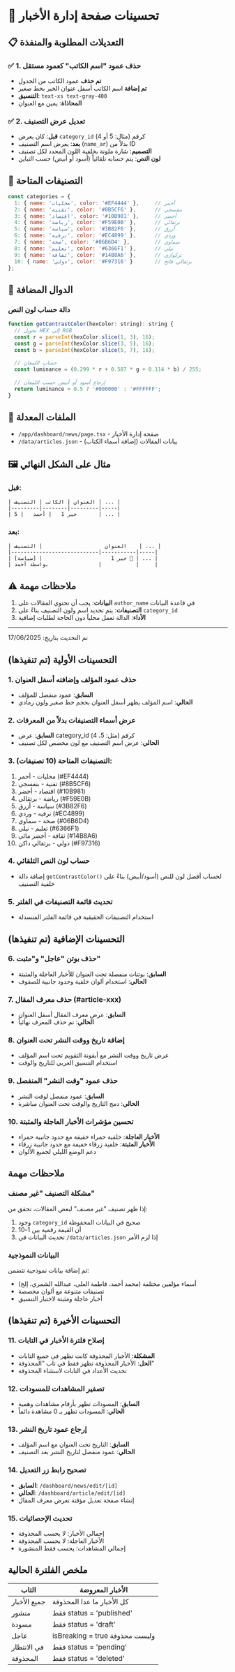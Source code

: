 # 📰 تحسينات صفحة إدارة الأخبار

## 📋 التعديلات المطلوبة والمنفذة

### ✅ 1. حذف عمود "اسم الكاتب" كعمود مستقل
- **تم حذف** عمود الكاتب من الجدول
- **تم إضافة** اسم الكاتب أسفل عنوان الخبر بخط صغير
- **التنسيق**: `text-xs text-gray-400`
- **المحاذاة**: يمين مع العنوان

### ✅ 2. تعديل عرض التصنيف
- **قبل**: كان يعرض `category_id` كرقم (مثال: 5 أو 4)
- **بعد**: يعرض اسم التصنيف (`name_ar`) بدلاً من ID
- **التصميم**: شارة ملونة بخلفية اللون المحدد لكل تصنيف
- **لون النص**: يتم حسابه تلقائياً (أسود أو أبيض) حسب التباين

## 🎨 التصنيفات المتاحة
```javascript
const categories = {
  1: { name: 'محليات', color: '#EF4444' },     // أحمر
  2: { name: 'تقنية', color: '#8B5CF6' },      // بنفسجي
  3: { name: 'اقتصاد', color: '#10B981' },     // أخضر
  4: { name: 'رياضة', color: '#F59E0B' },      // برتقالي
  5: { name: 'سياسة', color: '#3B82F6' },      // أزرق
  6: { name: 'ترفيه', color: '#EC4899' },      // وردي
  7: { name: 'صحة', color: '#06B6D4' },        // سماوي
  8: { name: 'تعليم', color: '#6366F1' },      // نيلي
  9: { name: 'ثقافة', color: '#14B8A6' },      // تركوازي
  10: { name: 'دولي', color: '#F97316' }       // برتقالي فاتح
};
```

## 🔧 الدوال المضافة

### دالة حساب لون النص
```javascript
function getContrastColor(hexColor: string): string {
  // تحويل HEX إلى RGB
  const r = parseInt(hexColor.slice(1, 3), 16);
  const g = parseInt(hexColor.slice(3, 5), 16);
  const b = parseInt(hexColor.slice(5, 7), 16);
  
  // حساب اللمعان
  const luminance = (0.299 * r + 0.587 * g + 0.114 * b) / 255;
  
  // إرجاع أسود أو أبيض حسب اللمعان
  return luminance > 0.5 ? '#000000' : '#FFFFFF';
}
```

## 📁 الملفات المعدلة
- `/app/dashboard/news/page.tsx` - صفحة إدارة الأخبار
- `/data/articles.json` - بيانات المقالات (إضافة أسماء الكتاب)

## 🖼️ مثال على الشكل النهائي

### قبل:
```
| العنوان | الكاتب | التصنيف | ... |
|---------|--------|---------|-----|
| خبر 1   | أحمد   | 5       | ... |
```

### بعد:
```
| العنوان                    | التصنيف    | ... |
|----------------------------|-----------|-----|
| خبر 1                      | [سياسة] 🔵 | ... |
| بواسطة أحمد                |           |     |
```

## ⚠️ ملاحظات مهمة
1. **البيانات**: يجب أن تحتوي المقالات على `author_name` في قاعدة البيانات
2. **التصنيفات**: يتم تحديد اسم ولون التصنيف بناءً على `category_id`
3. **الأداء**: الدالة تعمل محلياً دون الحاجة لطلبات إضافية

---
تم التحديث بتاريخ: 17/06/2025 

## التحسينات الأولية (تم تنفيذها)

### 1. حذف عمود المؤلف وإضافته أسفل العنوان
- **السابق**: عمود منفصل للمؤلف
- **الحالي**: اسم المؤلف يظهر أسفل العنوان بحجم خط صغير ولون رمادي

### 2. عرض أسماء التصنيفات بدلاً من المعرفات
- **السابق**: عرض category_id كرقم (مثل: 5، 4)
- **الحالي**: عرض اسم التصنيف مع لون مخصص لكل تصنيف

### 3. التصنيفات المتاحة (10 تصنيفات):
1. محليات - أحمر (#EF4444)
2. تقنية - بنفسجي (#8B5CF6)
3. اقتصاد - أخضر (#10B981)
4. رياضة - برتقالي (#F59E0B)
5. سياسة - أزرق (#3B82F6)
6. ترفيه - وردي (#EC4899)
7. صحة - سماوي (#06B6D4)
8. تعليم - نيلي (#6366F1)
9. ثقافة - أخضر مائي (#14B8A6)
10. دولي - برتقالي داكن (#F97316)

### 4. حساب لون النص التلقائي
- إضافة دالة `getContrastColor()` لحساب أفضل لون للنص (أسود/أبيض) بناءً على خلفية التصنيف

### 5. تحديث قائمة التصنيفات في الفلتر
- استخدام التصنيفات الحقيقية في قائمة الفلتر المنسدلة

## التحسينات الإضافية (تم تنفيذها)

### 6. حذف بوتن "عاجل" و"مثبت" 
- **السابق**: بوتنات منفصلة تحت العنوان للأخبار العاجلة والمثبتة
- **الحالي**: استخدام ألوان خلفية وحدود جانبية للصفوف

### 7. حذف معرف المقال (#article-xxx)
- **السابق**: عرض معرف المقال أسفل العنوان
- **الحالي**: تم حذف المعرف نهائياً

### 8. إضافة تاريخ ووقت النشر تحت العنوان
- عرض تاريخ ووقت النشر مع أيقونة التقويم تحت اسم المؤلف
- استخدام التنسيق العربي للتاريخ والوقت

### 9. حذف عمود "وقت النشر" المنفصل
- **السابق**: عمود منفصل لوقت النشر
- **الحالي**: دمج التاريخ والوقت تحت العنوان مباشرة

### 10. تحسين مؤشرات الأخبار العاجلة والمثبتة
- **الأخبار العاجلة**: خلفية حمراء خفيفة مع حدود جانبية حمراء
- **الأخبار المثبتة**: خلفية زرقاء خفيفة مع حدود جانبية زرقاء
- دعم الوضع الليلي لجميع الألوان

## ملاحظات مهمة

### مشكلة التصنيف "غير مصنف"
إذا ظهر تصنيف "غير مصنف" لبعض المقالات، تحقق من:
1. وجود `category_id` صحيح في البيانات المحفوظة
2. أن القيمة رقمية بين 1-10
3. تحديث البيانات في `/data/articles.json` إذا لزم الأمر

### البيانات النموذجية
تم إضافة بيانات نموذجية تتضمن:
- أسماء مؤلفين مختلفة (محمد أحمد، فاطمة العلي، عبدالله الشمري، إلخ)
- تصنيفات متنوعة مع ألوان مخصصة
- أخبار عاجلة ومثبتة لاختبار التنسيق 

## التحسينات الأخيرة (تم تنفيذها)

### 11. إصلاح فلترة الأخبار في التابات
- **المشكلة**: الأخبار المحذوفة كانت تظهر في جميع التابات
- **الحل**: الأخبار المحذوفة تظهر فقط في تاب "المحذوفة"
- تحديث الأعداد في التابات لاستثناء المحذوفة

### 12. تصفير المشاهدات للمسودات
- **السابق**: المسودات تظهر بأرقام مشاهدات وهمية
- **الحالي**: المسودات تظهر بـ 0 مشاهدة دائماً

### 13. إرجاع عمود تاريخ النشر
- **السابق**: التاريخ تحت العنوان مع اسم المؤلف
- **الحالي**: عمود منفصل لتاريخ النشر بعد التصنيف

### 14. تصحيح رابط زر التعديل
- **السابق**: `/dashboard/news/edit/[id]`
- **الحالي**: `/dashboard/article/edit/[id]`
- إنشاء صفحة تعديل مؤقتة تعرض معرف المقال

### 15. تحديث الإحصائيات
- إجمالي الأخبار: لا يحسب المحذوفة
- الأخبار العاجلة: لا يحسب المحذوفة
- إجمالي المشاهدات: يحسب فقط المنشورة

## ملخص الفلترة الحالية

| التاب | الأخبار المعروضة |
|------|-----------------|
| جميع الأخبار | كل الأخبار ما عدا المحذوفة |
| منشور | فقط status = 'published' |
| مسودة | فقط status = 'draft' |
| عاجل | isBreaking = true وليست محذوفة |
| في الانتظار | فقط status = 'pending' |
| المحذوفة | فقط status = 'deleted' | 